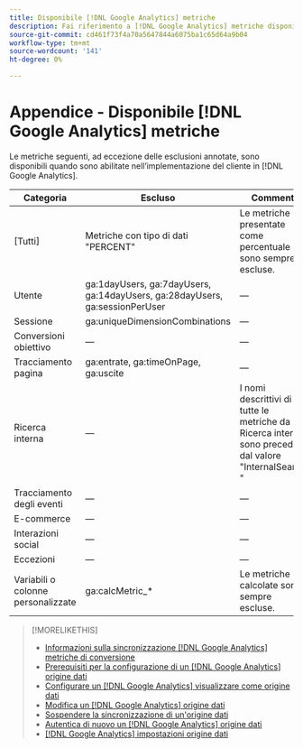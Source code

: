 ```yaml
---
title: Disponibile [!DNL Google Analytics] metriche
description: Fai riferimento a [!DNL Google Analytics] metriche disponibili per le origini dati.
source-git-commit: cd461f73f4a70a5647844a6075ba1c65d64a9b04
workflow-type: tm+mt
source-wordcount: '141'
ht-degree: 0%

---
```


# Appendice - Disponibile [!DNL Google Analytics] metriche

Le metriche seguenti, ad eccezione delle esclusioni annotate, sono disponibili quando sono abilitate nell’implementazione del cliente in [!DNL Google Analytics].

<!-- Notes as FYI to self:
>[!NOTE]
>
>* For some of these metrics, [!DNL Google] assigns the friendly name, and the name is consistent. For some metrics, the advertiser assigns the friendly name in [!DNL Google Analytics], and the name has a dynamic value.
>* Some metrics are assigned at the property level, and others are assigned at the view level.
-->

| Categoria | Escluso | Commenti |
| ---- | ---- | ---- |
| \[Tutti\] | Metriche con tipo di dati &quot;PERCENT&quot; | Le metriche presentate come percentuale sono sempre escluse. |
| Utente | ga:1dayUsers, ga:7dayUsers, ga:14dayUsers, ga:28dayUsers, ga:sessionPerUser | — |
| Sessione | ga:uniqueDimensionCombinations | — |
| Conversioni obiettivo | — | — |
| Tracciamento pagina | ga:entrate, ga:timeOnPage, ga:uscite | — |
| Ricerca interna | — | I nomi descrittivi di tutte le metriche da Ricerca interna sono preceduti dal valore &quot;InternalSearch: &quot; |
| Tracciamento degli eventi | — | — |
| E-commerce | — | — |
| Interazioni social | — | — |
| Eccezioni | — | — |
| Variabili o colonne personalizzate | ga:calcMetric_* | Le metriche calcolate sono sempre escluse. |

>[!MORELIKETHIS]
>
>* [Informazioni sulla sincronizzazione [!DNL Google Analytics] metriche di conversione](data-source-about.md)
>* [Prerequisiti per la configurazione di un [!DNL Google Analytics] origine dati](data-source-prerequisites.md)
>* [Configurare un [!DNL Google Analytics] visualizzare come origine dati](data-source-configure.md)
>* [Modifica un [!DNL Google Analytics] origine dati](data-source-edit.md)
>* [Sospendere la sincronizzazione di un&#39;origine dati](data-source-pause.md)
>* [Autentica di nuovo un [!DNL Google Analytics] origine dati](data-source-reauthenticate.md)
>* [[!DNL Google Analytics] impostazioni origine dati](data-source-settings.md)

